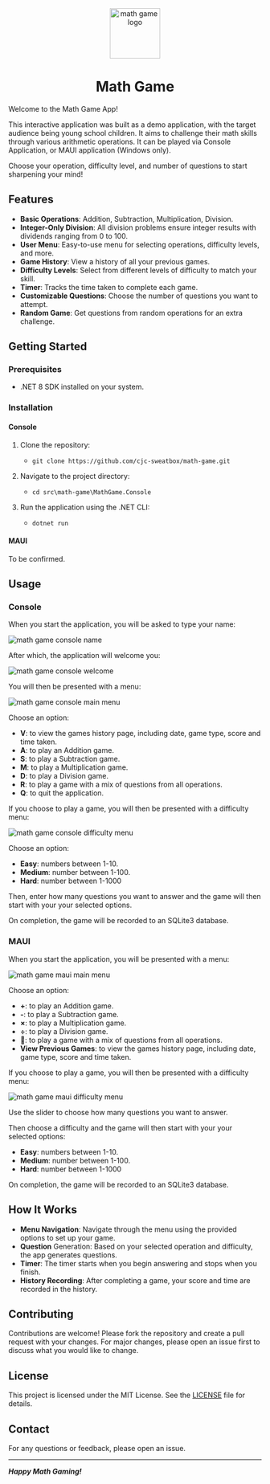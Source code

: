 ﻿<div align="center">

<img src="./img/math-game-logo.png" alt="math game logo" width="100px" />
<h1> Math Game</h1>

</div>

Welcome to the Math Game App!

This interactive application was built as a demo application, with the target audience being young school children.
It aims to challenge their math skills through various arithmetic operations. 
It can be played via Console Application, or MAUI application (Windows only).

Choose your operation, difficulty level, and number of questions to start sharpening your mind!

## Features

- **Basic Operations**: Addition, Subtraction, Multiplication, Division.
- **Integer-Only Division**: All division problems ensure integer results with dividends ranging from 0 to 100.
- **User Menu**: Easy-to-use menu for selecting operations, difficulty levels, and more.
- **Game History**: View a history of all your previous games.
- **Difficulty Levels**: Select from different levels of difficulty to match your skill.
- **Timer**: Tracks the time taken to complete each game.
- **Customizable Questions**: Choose the number of questions you want to attempt.
- **Random Game**: Get questions from random operations for an extra challenge.

## Getting Started

### Prerequisites

- .NET 8 SDK installed on your system.

### Installation

#### Console

1. Clone the repository:
	- `git clone https://github.com/cjc-sweatbox/math-game.git`

2. Navigate to the project directory:
	- `cd src\math-game\MathGame.Console`

3. Run the application using the .NET CLI:
	- `dotnet run`

#### MAUI

To be confirmed.

## Usage

### Console

When you start the application, you will be asked to type your name:

![math game console name](./img/math-game-console-name.PNG)

After which, the application will welcome you:

![math game console welcome](./img/math-game-console-welcome.PNG)

You will then be presented with a menu:

![math game console main menu](./img/math-game-console-main-menu.PNG)

Choose an option:
- **V**: to view the games history page, including date, game type, score and time taken.
- **A**: to play an Addition game.
- **S**: to play a Subtraction game.
- **M**: to play a Multiplication game.
- **D**: to play a Division game.
- **R**: to play a game with a mix of questions from all operations.
- **Q**: to quit the application.

If you choose to play a game, you will then be presented with a difficulty menu:
    
![math game console difficulty menu](./img/math-game-console-difficulty-menu.PNG)

Choose an option:
- **Easy**: numbers between 1-10.
- **Medium**: number between 1-100.
- **Hard**: number between 1-1000

Then, enter how many questions you want to answer and the game will then start with your your selected options.

On completion, the game will be recorded to an SQLite3 database.

### MAUI

When you start the application, you will be presented with a menu:

![math game maui main menu](./img/math-game-maui-main-menu.png)

Choose an option:
- **+**: to play an Addition game.
- **-**: to play a Subtraction game.
- **×**: to play a Multiplication game.
- **÷**: to play a Division game.
- **🔀**: to play a game with a mix of questions from all operations.
- **View Previous Games**: to view the games history page, including date, game type, score and time taken.

If you choose to play a game, you will then be presented with a difficulty menu:
    
![math game maui difficulty menu](./img/math-game-maui-difficulty-menu.png)

Use the slider to choose how many questions you want to answer.

Then choose a difficulty and the game will then start with your your selected options:
- **Easy**: numbers between 1-10.
- **Medium**: number between 1-100.
- **Hard**: number between 1-1000

On completion, the game will be recorded to an SQLite3 database.

## How It Works

- **Menu Navigation**: Navigate through the menu using the provided options to set up your game.
- **Question** Generation: Based on your selected operation and difficulty, the app generates questions.
- **Timer**: The timer starts when you begin answering and stops when you finish.
- **History Recording**: After completing a game, your score and time are recorded in the history.    

## Contributing

Contributions are welcome! Please fork the repository and create a pull request with your changes. For major changes, please open an issue first to discuss what you would like to change.

## License

This project is licensed under the MIT License. See the [LICENSE](./LICENSE) file for details.

## Contact

For any questions or feedback, please open an issue.

---
***Happy Math Gaming!***
